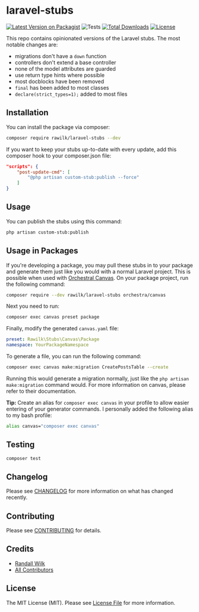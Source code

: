 # laravel-stubs

[![Latest Version on Packagist](https://img.shields.io/packagist/v/rawilk/laravel-stubs.svg?style=flat-square)](https://packagist.org/packages/rawilk/laravel-stubs)
![Tests](https://github.com/rawilk/laravel-stubs/workflows/Tests/badge.svg?style=flat-square)
[![Total Downloads](https://img.shields.io/packagist/dt/rawilk/laravel-stubs.svg?style=flat-square)](https://packagist.org/packages/rawilk/laravel-stubs)
[![License](https://img.shields.io/github/license/rawilk/laravel-stubs?style=flat-square)](https://github.com/rawilk/laravel-stubs/blob/main/LICENSE.md)

This repo contains opinionated versions of the Laravel stubs. The most notable changes are:

- migrations don't have a `down` function
- controllers don't extend a base controller
- none of the model attributes are guarded
- use return type hints where possible
- most docblocks have been removed
- `final` has been added to most classes
- `declare(strict_types=1);` added to most files

## Installation

You can install the package via composer:

```bash
composer require rawilk/laravel-stubs --dev
```

If you want to keep your stubs up-to-date with every update, add this composer hook to your composer.json file:

```json
"scripts": {
    "post-update-cmd": [
        "@php artisan custom-stub:publish --force"
    ]
}
```

## Usage

You can publish the stubs using this command:

```bash
php artisan custom-stub:publish
```

## Usage in Packages

If you're developing a package, you may pull these stubs in to your package and generate them just like you would with a normal Laravel project. This is possible when used with [Orchestral Canvas](https://github.com/orchestral/canvas). On your package project, run the following command:

```bash
composer require --dev rawilk/laravel-stubs orchestra/canvas
```

Next you need to run:

```bash
composer exec canvas preset package
```

Finally, modify the generated `canvas.yaml` file:

```yaml
preset: Rawilk\Stubs\Canvas\Package
namespace: YourPackageNamespace
```

To generate a file, you can run the following command:

```bash
composer exec canvas make:migration CreatePostsTable --create
```

Running this would generate a migration normally, just like the `php artisan make:migration` command would. For more information on canvas, please refer to their documentation.

**Tip:** Create an alias for `composer exec canvas` in your profile to allow easier entering of your generator commands. I personally added the following alias to my bash profile:

```bash
alias canvas="composer exec canvas"
```

## Testing

```bash
composer test
```

## Changelog

Please see [CHANGELOG](CHANGELOG.md) for more information on what has changed recently.

## Contributing

Please see [CONTRIBUTING](.github/CONTRIBUTING.md) for details.

## Credits

- [Randall Wilk](https://github.com/rawilk)
- [All Contributors](../../contributors)

## License

The MIT License (MIT). Please see [License File](LICENSE.md) for more information.
